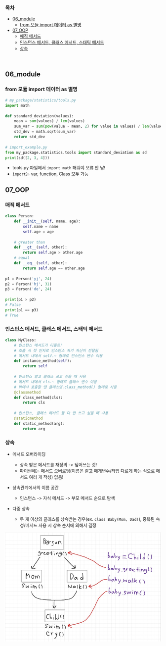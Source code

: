 ### 목차

- [06_module](#06_module)
  * [from 모듈 import 데이터 as 별명](#from--import--as-)
- [07_OOP](#07_oop)
  * [매직 메서드](#-)
  * [인스턴스 메서드, 클래스 메서드, 스태틱 메서드](#-----)
  * [상속](#)

<br>

## 06_module

### from 모듈 import 데이터 as 별명

```python
# my_package/statistics/tools.py
import math

def standard_deviation(values):
    mean = sum(values) / len(values)
    sum_var = sum(pow(value - mean, 2) for value in values) / len(values)
    std_dev = math.sqrt(sum_var)
    return std_dev

# import_example.py
from my_package.statistics.tools import standard_deviation as sd
print(sd([2, 3, 4]))
```

- tools.py 파일에서 `import math` 해줘야 오류 안 남!
- `import`는 var, function, Class 모두 가능



## 07_OOP

### 매직 메서드

```python
class Person:
    def __init__(self, name, age):
        self.name = name
        self.age = age
    
    # greater than
    def __gt__(self, other):
        return self.age > other.age
    # equal
    def __eq__(self, other):
        return self.age == other.age
    
p1 = Person('yj', 24)
p2 = Person('hj', 31)
p3 = Person('de', 24)

print(p1 > p2)
# False
print(p1 == p3)
# True
```



### 인스턴스 메서드, 클래스 메서드, 스태틱 메서드

```python
class MyClass:
    # 인스턴스 메서드가 디폴트!
    # 호출 시 첫 인자로 인스턴스 자기 자신이 전달됨
    # 메서드 내에서 self.~ 형태로 인스턴스 변수 이용
    def instance_method(self):
        return self
    
    # 인스턴스 말고 클래스 쓰고 싶을 때 사용
    # 메서드 내에서 cls.~ 형태로 클래스 변수 이용
    # 밖에서 호출할 땐 클래스명.class_method() 형태로 사용
    @classmethod
    def class_method(cls):
        return cls
    
    # 인스턴스, 클래스 메서드 둘 다 안 쓰고 싶을 때 사용
    @staticmethod
    def static_method(arg):
        return arg

```



### 상속

- 메서드 오버라이딩
  - 상속 받은 메서드를 재정의 -> 덮어쓰는 것!
  - 파이썬에는 메서드 오버로딩(이름은 같고 매개변수/타입 다르게 하는 식으로 메서드 여러 개 작성) 없음!
- 상속관계에서의 이름 공간
  - 인스턴스 -> 자식 메서드 -> 부모 메서드 순으로 탐색

- 다중 상속
  - 두 개 이상의 클래스를 상속받는 경우(ex. `class Baby(Mom, Dad)`), 중복된 속성/메서드 사용 시 상속 순서에 의해서 결정

![Drawing.sketchpad](210729-module-and-class.assets/Drawing.sketchpad.jpeg)

